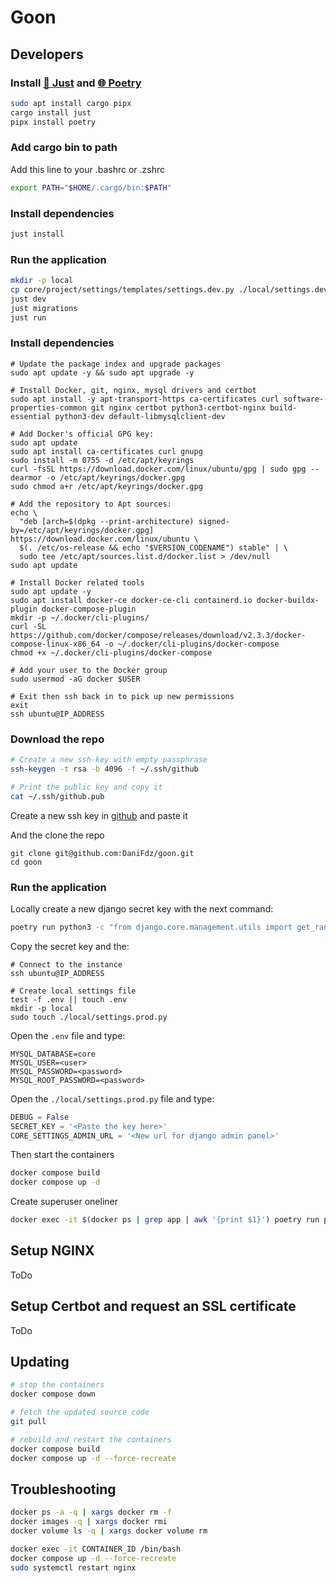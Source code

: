 # Goon

## Developers

### Install [🤖 Just](https://github.com/casey/just) and [🌐 Poetry](https://python-poetry.org/)

```bash
sudo apt install cargo pipx
cargo install just
pipx install poetry
```

### Add cargo bin to path

Add this line to your .bashrc or .zshrc

```bash
export PATH="$HOME/.cargo/bin:$PATH"
```

### Install dependencies
```bash
just install
```

### Run the application

```bash
mkdir -p local
cp core/project/settings/templates/settings.dev.py ./local/settings.dev.py
just dev
just migrations
just run
```

### Install dependencies
```
# Update the package index and upgrade packages
sudo apt update -y && sudo apt upgrade -y

# Install Docker, git, nginx, mysql drivers and certbot
sudo apt install -y apt-transport-https ca-certificates curl software-properties-common git nginx certbot python3-certbot-nginx build-essential python3-dev default-libmysqlclient-dev

# Add Docker's official GPG key:
sudo apt update
sudo apt install ca-certificates curl gnupg
sudo install -m 0755 -d /etc/apt/keyrings
curl -fsSL https://download.docker.com/linux/ubuntu/gpg | sudo gpg --dearmor -o /etc/apt/keyrings/docker.gpg
sudo chmod a+r /etc/apt/keyrings/docker.gpg

# Add the repository to Apt sources:
echo \
  "deb [arch=$(dpkg --print-architecture) signed-by=/etc/apt/keyrings/docker.gpg] https://download.docker.com/linux/ubuntu \
  $(. /etc/os-release && echo "$VERSION_CODENAME") stable" | \
  sudo tee /etc/apt/sources.list.d/docker.list > /dev/null
sudo apt update

# Install Docker related tools
sudo apt update -y
sudo apt install docker-ce docker-ce-cli containerd.io docker-buildx-plugin docker-compose-plugin
mkdir -p ~/.docker/cli-plugins/
curl -SL https://github.com/docker/compose/releases/download/v2.3.3/docker-compose-linux-x86_64 -o ~/.docker/cli-plugins/docker-compose
chmod +x ~/.docker/cli-plugins/docker-compose

# Add your user to the Docker group
sudo usermod -aG docker $USER

# Exit then ssh back in to pick up new permissions
exit
ssh ubuntu@IP_ADDRESS
```

### Download the repo
```bash
# Create a new ssh-key with empty passphrase
ssh-keygen -t rsa -b 4096 -f ~/.ssh/github

# Print the public key and copy it
cat ~/.ssh/github.pub
```

Create a new ssh key in [github](https://github.com/settings/keys) and paste it

And the clone the repo
```
git clone git@github.com:DaniFdz/goon.git
cd goon
```

### Run the application

Locally create a new django secret key with the next command:
```bash
poetry run python3 -c "from django.core.management.utils import get_random_secret_key; print(get_random_secret_key())"
```

Copy the secret key and the:
```
# Connect to the instance
ssh ubuntu@IP_ADDRESS

# Create local settings file
test -f .env || touch .env
mkdir -p local
sudo touch ./local/settings.prod.py
```

Open the `.env` file and type:
```
MYSQL_DATABASE=core
MYSQL_USER=<user>
MYSQL_PASSWORD=<password>
MYSQL_ROOT_PASSWORD=<password>
```

Open the `./local/settings.prod.py` file and type:
```py
DEBUG = False
SECRET_KEY = '<Paste the key here>'
CORE_SETTINGS_ADMIN_URL = '<New url for django admin panel>'
```

Then start the containers
```bash
docker compose build
docker compose up -d
```

Create superuser oneliner
```bash
docker exec -it $(docker ps | grep app | awk '{print $1}') poetry run python3 -m core.manage createsuperuser
```

## Setup NGINX
ToDo

## Setup Certbot and request an SSL certificate
ToDo

## Updating
```bash
# stop the containers
docker compose down

# fetch the updated source code
git pull

# rebuild and restart the containers
docker compose build
docker compose up -d --force-recreate
```

## Troubleshooting
```bash
docker ps -a -q | xargs docker rm -f
docker images -q | xargs docker rmi
docker volume ls -q | xargs docker volume rm

docker exec -it CONTAINER_ID /bin/bash
docker compose up -d --force-recreate
sudo systemctl restart nginx
```
